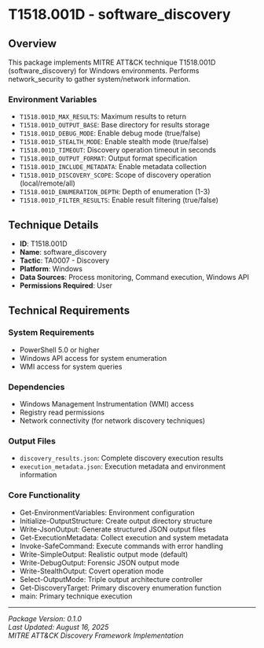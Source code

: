 # T1518.001D - software_discovery

## Overview
This package implements MITRE ATT&CK technique T1518.001D (software_discovery) for Windows environments. Performs network_security to gather system/network information.

### Environment Variables

- `T1518.001D_MAX_RESULTS`: Maximum results to return
- `T1518.001D_OUTPUT_BASE`: Base directory for results storage
- `T1518.001D_DEBUG_MODE`: Enable debug mode (true/false)
- `T1518.001D_STEALTH_MODE`: Enable stealth mode (true/false)
- `T1518.001D_TIMEOUT`: Discovery operation timeout in seconds
- `T1518.001D_OUTPUT_FORMAT`: Output format specification
- `T1518.001D_INCLUDE_METADATA`: Enable metadata collection
- `T1518.001D_DISCOVERY_SCOPE`: Scope of discovery operation (local/remote/all)
- `T1518.001D_ENUMERATION_DEPTH`: Depth of enumeration (1-3)
- `T1518.001D_FILTER_RESULTS`: Enable result filtering (true/false)

## Technique Details
- **ID**: T1518.001D
- **Name**: software_discovery
- **Tactic**: TA0007 - Discovery
- **Platform**: Windows
- **Data Sources**: Process monitoring, Command execution, Windows API
- **Permissions Required**: User

## Technical Requirements

### System Requirements

- PowerShell 5.0 or higher
- Windows API access for system enumeration
- WMI access for system queries

### Dependencies

- Windows Management Instrumentation (WMI) access
- Registry read permissions
- Network connectivity (for network discovery techniques)

### Output Files
- `discovery_results.json`: Complete discovery execution results
- `execution_metadata.json`: Execution metadata and environment information

### Core Functionality

- Get-EnvironmentVariables: Environment configuration
- Initialize-OutputStructure: Create output directory structure
- Write-JsonOutput: Generate structured JSON output files
- Get-ExecutionMetadata: Collect execution and system metadata
- Invoke-SafeCommand: Execute commands with error handling
- Write-SimpleOutput: Realistic output mode (default)
- Write-DebugOutput: Forensic JSON output mode
- Write-StealthOutput: Covert operation mode
- Select-OutputMode: Triple output architecture controller
- Get-DiscoveryTarget: Primary discovery enumeration function
- main: Primary technique execution

---
*Package Version: 0.1.0*  
*Last Updated: August 16, 2025*  
*MITRE ATT&CK Discovery Framework Implementation*
